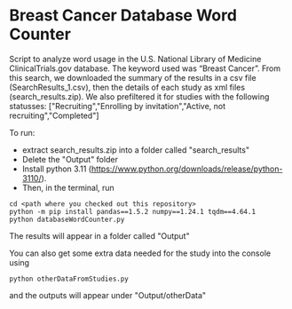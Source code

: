 # Breast Cancer Database Word Counter
Script to analyze word usage in the U.S. National Library of Medicine ClinicalTrials.gov database. The keyword used was “Breast Cancer”. From this search, we downloaded the summary of the results in a csv file (SearchResults_1.csv), then the details of each study as xml files (search_results.zip). We also prefiltered it for studies with the following statusses: ["Recruiting","Enrolling by invitation","Active, not recruiting","Completed"]


To run:
- extract search_results.zip into a folder called "search_results"
- Delete the "Output" folder
- Install python 3.11 (https://www.python.org/downloads/release/python-3110/). 
- Then, in the terminal, run
```
cd <path where you checked out this repository>
python -m pip install pandas==1.5.2 numpy==1.24.1 tqdm==4.64.1
python databaseWordCounter.py
```
The results will appear in a folder called "Output"

You can also get some extra data needed for the study into the console using
```
python otherDataFromStudies.py
```
and the outputs will appear under "Output/otherData" 

